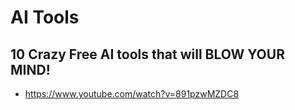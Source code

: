 # AI Tools

## 10 Crazy Free AI tools that will BLOW YOUR MIND!
* https://www.youtube.com/watch?v=891pzwMZDC8

